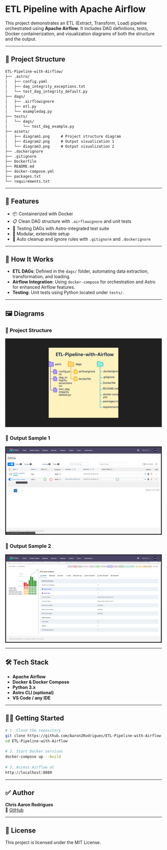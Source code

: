 # ETL Pipeline with Apache Airflow

This project demonstrates an ETL (Extract, Transform, Load) pipeline orchestrated using **Apache Airflow**. It includes DAG definitions, tests, Docker containerization, and visualization diagrams of both the structure and the output.

---

## 📁 Project Structure

```plaintext
ETL-Pipeline-with-Airflow/
├── .astro/
│   ├── config.yaml
│   ├── dag_integrity_exceptions.txt
│   └── test_dag_integrity_default.py
├── dags/
│   ├── .airflowignore
│   ├── etl.py
│   └── exampledag.py
├── tests/
│   └── dags/
│       └── test_dag_example.py
├── assets/
│   ├── diagram1.png     # Project structure diagram
│   ├── diagram2.png     # Output visualization 1
│   └── diagram3.png     # Output visualization 2
├── .dockerignore
├── .gitignore
├── Dockerfile
├── README.md
├── docker-compose.yml
├── packages.txt
└── requirements.txt
```

---

## 🚀 Features

- 📦 Containerized with Docker
- 📋 Clean DAG structure with `.airflowignore` and unit tests
- 🧪 Testing DAGs with Astro-integrated test suite
- 🧰 Modular, extensible setup
- 🧼 Auto cleanup and ignore rules with `.gitignore` and `.dockerignore`

---

## 🧠 How It Works

- **ETL DAGs**: Defined in the `dags/` folder, automating data extraction, transformation, and loading.
- **Airflow Integration**: Using `docker-compose` for orchestration and Astro for enhanced Airflow features.
- **Testing**: Unit tests using Python located under `tests/`.

---

## 🖼️ Diagrams

### 📌 Project Structure
![Project Structure](assets/diagram.png)

### 📌 Output Sample 1
![Output Sample 1](assets/diagram2.png)

### 📌 Output Sample 2
![Output Sample 2](assets/diagram3.png)

---

## 🛠️ Tech Stack

- **Apache Airflow**
- **Docker & Docker Compose**
- **Python 3.x**
- **Astro CLI (optional)**
- **VS Code / any IDE**

---

## 🏃‍♂️ Getting Started

```bash
# 1. Clone the repository
git clone https://github.com/Aaron2Rodrigues/ETL-Pipeline-with-Airflow.git
cd ETL-Pipeline-with-Airflow

# 2. Start Docker services
docker-compose up --build

# 3. Access Airflow at
http://localhost:8080
```

---

## ✅ Author

**Chris Aaron Rodrigues**  
🔗 [GitHub](https://github.com/Aaron2Rodrigues)

---

## 📄 License

This project is licensed under the MIT License.
